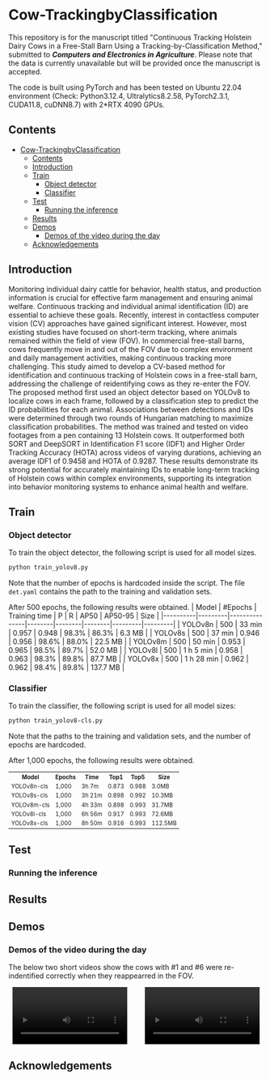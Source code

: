 # Cow-TrackingbyClassification


This repository is for the manuscript titled "Continuous Tracking Holstein Dairy Cows in a Free-Stall Barn Using a Tracking-by-Classification Method," submitted to ***Computers and Electronics in Agriculture***. Please note that the data is currently unavailable but will be provided once the manuscript is accepted.

The code is built using PyTorch and has been tested on Ubuntu 22.04 environment (Check: Python3.12.4, Ultralytics8.2.58, PyTorch2.3.1, CUDA11.8, cuDNN8.7) with 2*RTX 4090 GPUs. 

## Contents
- [Cow-TrackingbyClassification](#cow-trackingbyclassification)
  - [Contents](#contents)
  - [Introduction](#introduction)
  - [Train](#train)
    - [Object detector](#object-detector)
    - [Classifier](#classifier)
  - [Test](#test)
    - [Running the inference](#running-the-inference)
  - [Results](#results)
  - [Demos](#demos)
    - [Demos of the video during the day](#demos-of-the-video-during-the-day)
  - [Acknowledgements](#acknowledgements)

## Introduction
Monitoring individual dairy cattle for behavior, health status, and production information is crucial for effective farm management and ensuring animal welfare. Continuous tracking and individual animal identification (ID) are essential to achieve these goals. Recently, interest in contactless computer vision (CV) approaches have gained significant interest. However, most existing studies have focused on short-term tracking, where animals remained within the field of view (FOV). In commercial free-stall barns, cows frequently move in and out of the FOV due to complex environment and daily management activities, making continuous tracking more challenging. This study aimed to develop a CV-based method for identification and continuous tracking of Holstein cows in a free-stall barn, addressing the challenge of reidentifying cows as they re-enter the FOV. The proposed method first used an object detector based on YOLOv8 to localize cows in each frame, followed by a classification step to predict the ID probabilities for each animal. Associations between detections and IDs were determined through two rounds of Hungarian matching to maximize classification probabilities. The method was trained and tested on video footages from a pen containing 13 Holstein cows. It outperformed both SORT and DeepSORT in Identification F1 score (IDF1) and Higher Order Tracking Accuracy (HOTA) across videos of varying durations, achieving an average IDF1 of 0.9458 and HOTA of 0.9287. These results demonstrate its strong potential for accurately maintaining IDs to enable long-term tracking of Holstein cows within complex environments, supporting its integration into behavior monitoring systems to enhance animal health and welfare.



## Train
### Object detector
To train the object detector, the following script is used for all model sizes.
```sh
python train_yolov8.py
```
Note that the number of epochs is hardcoded inside the script. The file `det.yaml` contains the path to the training and validation sets. 

After 500 epochs, the following results were obtained.
| Model    | #Epochs | Training time |    P   |    R   |  AP50  | AP50-95 |  Size   |
|----------|---------|---------------|--------|--------|--------|---------|---------|
| YOLOv8n  |   500   |    33 min     | 0.957  | 0.948  | 98.3%  | 86.3%   |  6.3 MB |
| YOLOv8s  |   500   |    37 min     | 0.946  | 0.956  | 98.6%  | 88.0%   | 22.5 MB |
| YOLOv8m  |   500   |    50 min     | 0.953  | 0.965  | 98.5%  | 89.7%   | 52.0 MB |
| YOLOv8l  |   500   |  1 h 5 min    | 0.958  | 0.963  | 98.3%  | 89.8%   | 87.7 MB |
| YOLOv8x  |   500   | 1 h 28 min    | 0.962  | 0.962  | 98.4%  | 89.8%   | 137.7 MB |

### Classifier
To train the classifier, the following script is used for all model sizes:
```sh
python train_yolov8-cls.py
```
Note that the paths to the training and validation sets, and the number of epochs are hardcoded.

After 1,000 epochs, the following results were obtained.
<table style="font-size: 0.8em;">
  <tr>
    <th>Model</th>
    <th>Epochs</th>
    <th>Time</th>
    <th>Top1</th>
    <th>Top5</th>
    <th>Size</th>
  </tr>
  <tr>
    <td>YOLOv8n-cls</td>
    <td>1,000</td>
    <td>3h 7m</td>
    <td>0.873</td>
    <td>0.988</td>
    <td>3.0MB</td>
  </tr>
  <tr>
    <td>YOLOv8s-cls</td>
    <td>1,000</td>
    <td>3h 21m</td>
    <td>0.898</td>
    <td>0.992</td>
    <td>10.3MB</td>
  </tr>
  <tr>
    <td>YOLOv8m-cls</td>
    <td>1,000</td>
    <td>4h 33m</td>
    <td>0.898</td>
    <td>0.993</td>
    <td>31.7MB</td>
  </tr>
  <tr>
    <td>YOLOv8l-cls</td>
    <td>1,000</td>
    <td>6h 56m</td>
    <td>0.917</td>
    <td>0.993</td>
    <td>72.6MB</td>
  </tr>
  <tr>
    <td>YOLOv8x-cls</td>
    <td>1,000</td>
    <td>8h 50m</td>
    <td>0.916</td>
    <td>0.993</td>
    <td>112.5MB</td>
  </tr>
</table>


## Test
### Running the inference


## Results

## Demos

### Demos of the video during the day

The below two short videos show the cows with #1 and #6 were re-indentified correctly when they reappearred in the FOV.

<div style="display: flex; justify-content: space-around; gap: 20px;">
  <!-- First Video -->
  <video controls width="45%">
    <source src="https://raw.githubusercontent.com/meiqing-wang/Cow-TrackingbyClassification/main/Demos/DayClip1.mp4" type="video/mp4">
    Your browser does not support the video tag.
  </video>

  <!-- Second Video -->
  <video controls width="45%">
    <source src="https://raw.githubusercontent.com/meiqing-wang/Cow-TrackingbyClassification/main/Demos/DayClip2.mp4" type="video/mp4">
    Your browser does not support the video tag.
  </video>
</div>


## Acknowledgements